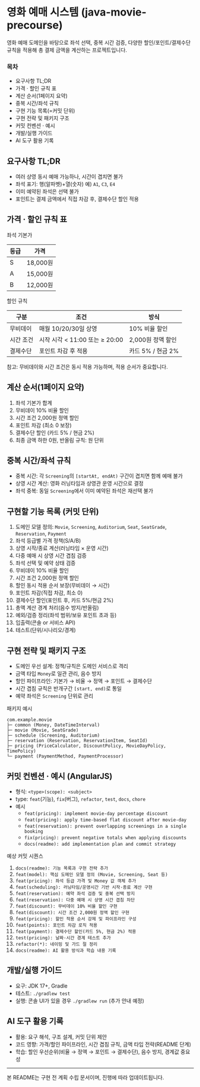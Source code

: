 # 영화 예매 시스템 (java-movie-precourse)

영화 예매 도메인을 바탕으로 좌석 선택, 중복 시간 검증, 다양한 할인/포인트/결제수단 규칙을 적용해 총 결제 금액을 계산하는 프로젝트입니다.

### 목차
- 요구사항 TL;DR
- 가격 · 할인 규칙 표
- 계산 순서(1페이지 요약)
- 중복 시간/좌석 규칙
- 구현 기능 목록(=커밋 단위)
- 구현 전략 및 패키지 구조
- 커밋 컨벤션 · 예시
- 개발/실행 가이드
- AI 도구 활용 기록

## 요구사항 TL;DR
- 여러 상영 동시 예매 가능하나, 시간이 겹치면 불가
- 좌석 표기: 행(알파벳)+열(숫자) 예) `A1`, `C3`, `E4`
- 이미 예약된 좌석은 선택 불가
- 포인트는 결제 금액에서 직접 차감 후, 결제수단 할인 적용

## 가격 · 할인 규칙 표

좌석 기본가

| 등급 | 가격 |
| --- | --- |
| S | 18,000원 |
| A | 15,000원 |
| B | 12,000원 |

할인 규칙

| 구분 | 조건 | 방식 |
| --- | --- | --- |
| 무비데이 | 매월 10/20/30일 상영 | 10% 비율 할인 |
| 시간 조건 | 시작 시각 < 11:00 또는 ≥ 20:00 | 2,000원 정액 할인 |
| 결제수단 | 포인트 차감 후 적용 | 카드 5% / 현금 2% |

참고: 무비데이와 시간 조건은 동시 적용 가능하며, 적용 순서가 중요합니다.

## 계산 순서(1페이지 요약)
1) 좌석 기본가 합계
2) 무비데이 10% 비율 할인
3) 시간 조건 2,000원 정액 할인
4) 포인트 차감 (최소 0 보장)
5) 결제수단 할인 (카드 5% / 현금 2%)
6) 최종 금액 하한 0원, 반올림 규칙: 원 단위

## 중복 시간/좌석 규칙
- 중복 시간: 각 `Screening`의 `[startAt, endAt)` 구간이 겹치면 함께 예매 불가
- 상영 시간 계산: 영화 러닝타임과 상영관 운영 시간으로 결정
- 좌석 중복: 동일 `Screening`에서 이미 예약된 좌석은 재선택 불가

## 구현할 기능 목록 (커밋 단위)
1) 도메인 모델 정의: `Movie`, `Screening`, `Auditorium`, `Seat`, `SeatGrade`, `Reservation`, `Payment`
2) 좌석 등급별 가격 정책(S/A/B)
3) 상영 시작/종료 계산(러닝타임 × 운영 시간)
4) 다중 예매 시 상영 시간 겹침 검증
5) 좌석 선택 및 예약 상태 검증
6) 무비데이 10% 비율 할인
7) 시간 조건 2,000원 정액 할인
8) 할인 동시 적용 순서 보장(무비데이 → 시간)
9) 포인트 차감(직접 차감, 최소 0)
10) 결제수단 할인(포인트 후, 카드 5%/현금 2%)
11) 총액 계산 경계 처리(음수 방지/반올림)
12) 예외/검증 정리(좌석 범위/보유 포인트 초과 등)
13) 입출력(콘솔 or 서비스 API)
14) 테스트(단위/시나리오/경계)

## 구현 전략 및 패키지 구조
- 도메인 우선 설계: 정책/규칙은 도메인 서비스로 격리
- 금액 타입 `Money`로 일관 관리, 음수 방지
- 할인 파이프라인: 기본가 → 비율 → 정액 → 포인트 → 결제수단
- 시간 겹침 규칙은 반개구간 `[start, end)`로 통일
- 예약 좌석은 `Screening` 단위로 관리

패키지 예시
```
com.example.movie
├─ common (Money, DateTimeInterval)
├─ movie (Movie, SeatGrade)
├─ schedule (Screening, Auditorium)
├─ reservation (Reservation, ReservationItem, SeatId)
├─ pricing (PriceCalculator, DiscountPolicy, MovieDayPolicy, TimePolicy)
└─ payment (PaymentMethod, PaymentProcessor)
```

## 커밋 컨벤션 · 예시 (AngularJS)
- 형식: `<type>(scope): <subject>`
- type: `feat`(기능), `fix`(버그), `refactor`, `test`, `docs`, `chore`
- 예시
  - `feat(pricing): implement movie-day percentage discount`
  - `feat(pricing): apply time-based flat discount after movie-day`
  - `feat(reservation): prevent overlapping screenings in a single booking`
  - `fix(pricing): prevent negative totals when applying discounts`
  - `docs(readme): add implementation plan and commit strategy`

예상 커밋 시퀀스
1. `docs(readme): 기능 목록과 구현 전략 추가`
2. `feat(model): 핵심 도메인 모델 정의 (Movie, Screening, Seat 등)`
3. `feat(pricing): 좌석 등급 가격 및 Money 값 객체 추가`
4. `feat(scheduling): 러닝타임/운영시간 기반 시작·종료 계산 구현`
5. `feat(reservation): 예약 좌석 검증 및 중복 선택 방지`
6. `feat(reservation): 다중 예매 시 상영 시간 겹침 차단`
7. `feat(discount): 무비데이 10% 비율 할인 구현`
8. `feat(discount): 시간 조건 2,000원 정액 할인 구현`
9. `feat(pricing): 할인 적용 순서 강제 및 파이프라인 구성`
10. `feat(points): 포인트 차감 로직 적용`
11. `feat(payment): 결제수단 할인(카드 5%, 현금 2%) 적용`
12. `test(pricing): 날짜·시간 경계 테스트 추가`
13. `refactor(*): 네이밍 및 가드 절 정리`
14. `docs(readme): AI 활용 방식과 학습 내용 기록`

## 개발/실행 가이드
- 요구: JDK 17+, Gradle
- 테스트: `./gradlew test`
- 실행: 콘솔 UI가 있을 경우 `./gradlew run` (추가 안내 예정)

## AI 도구 활용 기록
- 활용: 요구 해석, 구조 설계, 커밋 단위 제안
- 코드 영향: 가격/할인 파이프라인, 시간 겹침 규칙, 금액 타입 전략(README 단계)
- 학습: 할인 우선순위(비율 → 정액 → 포인트 → 결제수단), 음수 방지, 경계값 중요성

---
본 README는 구현 전 계획 수립 문서이며, 진행에 따라 업데이트됩니다.
